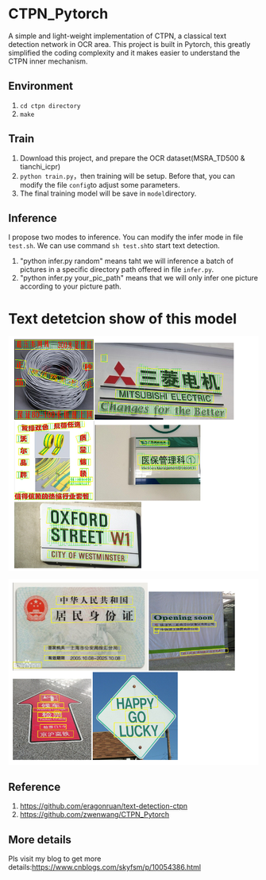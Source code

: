 # CTPN_Pytorch

A simple and light-weight implementation of CTPN, a classical text detection network in OCR area. This project is built in Pytorch, 
this greatly simplified the coding complexity and it makes easier to understand the CTPN inner mechanism.

## Environment
1. ```cd ctpn directory```
2. ```make```

## Train
1. Download this project, and prepare the OCR dataset(MSRA_TD500 & tianchi_icpr)
2. ```python train.py```，then training will be setup. Before that, you can modify the file ```config```to adjust some parameters.
3. The final training model will be save in ```model```directory.



## Inference
I propose two modes to inference. You can modify the infer mode in file ```test.sh```. We can use command ```sh test.sh```to start text detection.
1. "python infer.py random" means taht we will inference a batch of pictures in a specific directory path offered in file ```infer.py```. 
2. "python infer.py your_pic_path" means that we will only infer one picture according to your picture path.


# Text detetcion show of this model
![](./image_show/999.png)

![](./image_show/998.png)

## Reference
1. https://github.com/eragonruan/text-detection-ctpn
2. https://github.com/zwenwang/CTPN_Pytorch


## More details
Pls visit my blog to get more details:https://www.cnblogs.com/skyfsm/p/10054386.html
